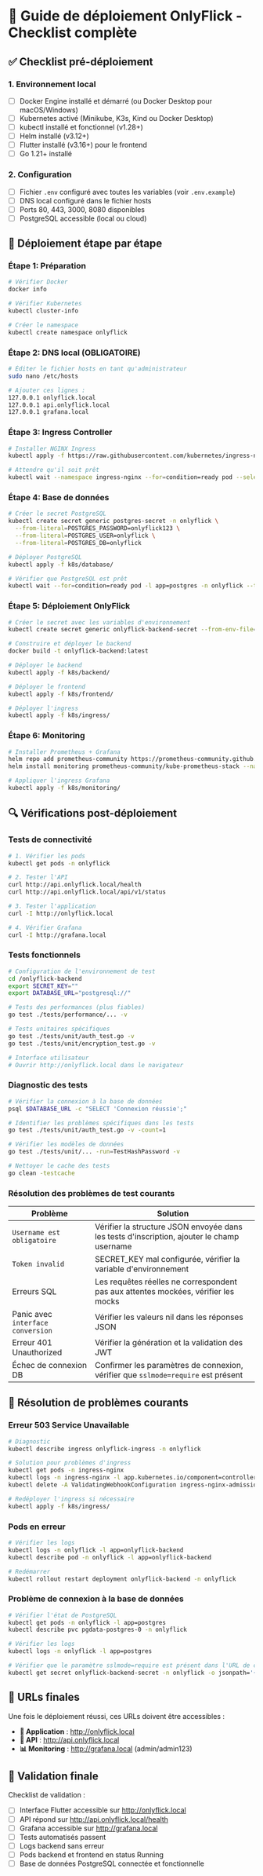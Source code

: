 # 🚀 Guide de déploiement OnlyFlick - Checklist complète

## ✅ **Checklist pré-déploiement**

### 1. Environnement local

- [ ] Docker Engine installé et démarré (ou Docker Desktop pour macOS/Windows)
- [ ] Kubernetes activé (Minikube, K3s, Kind ou Docker Desktop)
- [ ] kubectl installé et fonctionnel (v1.28+)
- [ ] Helm installé (v3.12+)
- [ ] Flutter installé (v3.16+) pour le frontend
- [ ] Go 1.21+ installé

### 2. Configuration

- [ ] Fichier `.env` configuré avec toutes les variables (voir `.env.example`)
- [ ] DNS local configuré dans le fichier hosts
- [ ] Ports 80, 443, 3000, 8080 disponibles
- [ ] PostgreSQL accessible (local ou cloud)

## 🎯 **Déploiement étape par étape**

### Étape 1: Préparation

```bash
# Vérifier Docker
docker info

# Vérifier Kubernetes  
kubectl cluster-info

# Créer le namespace
kubectl create namespace onlyflick
```

### Étape 2: DNS local (OBLIGATOIRE)

```bash
# Éditer le fichier hosts en tant qu'administrateur
sudo nano /etc/hosts

# Ajouter ces lignes :
127.0.0.1 onlyflick.local
127.0.0.1 api.onlyflick.local
127.0.0.1 grafana.local
```

### Étape 3: Ingress Controller

```bash
# Installer NGINX Ingress
kubectl apply -f https://raw.githubusercontent.com/kubernetes/ingress-nginx/controller-v1.8.2/deploy/static/provider/cloud/deploy.yaml

# Attendre qu'il soit prêt
kubectl wait --namespace ingress-nginx --for=condition=ready pod --selector=app.kubernetes.io/component=controller --timeout=300s
```

### Étape 4: Base de données

```bash
# Créer le secret PostgreSQL
kubectl create secret generic postgres-secret -n onlyflick \
  --from-literal=POSTGRES_PASSWORD=onlyflick123 \
  --from-literal=POSTGRES_USER=onlyflick \
  --from-literal=POSTGRES_DB=onlyflick

# Déployer PostgreSQL
kubectl apply -f k8s/database/

# Vérifier que PostgreSQL est prêt
kubectl wait --for=condition=ready pod -l app=postgres -n onlyflick --timeout=120s
```

### Étape 5: Déploiement OnlyFlick

```bash
# Créer le secret avec les variables d'environnement
kubectl create secret generic onlyflick-backend-secret --from-env-file=.env -n onlyflick

# Construire et déployer le backend
docker build -t onlyflick-backend:latest

# Déployer le backend
kubectl apply -f k8s/backend/

# Déployer le frontend
kubectl apply -f k8s/frontend/

# Déployer l'ingress
kubectl apply -f k8s/ingress/
```

### Étape 6: Monitoring

```bash
# Installer Prometheus + Grafana
helm repo add prometheus-community https://prometheus-community.github.io/helm-charts
helm install monitoring prometheus-community/kube-prometheus-stack --namespace monitoring --create-namespace --set grafana.adminPassword=admin123

# Appliquer l'ingress Grafana
kubectl apply -f k8s/monitoring/
```

## 🔍 **Vérifications post-déploiement**

### Tests de connectivité

```bash
# 1. Vérifier les pods
kubectl get pods -n onlyflick

# 2. Tester l'API
curl http://api.onlyflick.local/health
curl http://api.onlyflick.local/api/v1/status

# 3. Tester l'application
curl -I http://onlyflick.local

# 4. Vérifier Grafana
curl -I http://grafana.local
```

### Tests fonctionnels

```bash
# Configuration de l'environnement de test
cd /onlyflick-backend
export SECRET_KEY=""
export DATABASE_URL="postgresql://"

# Tests des performances (plus fiables)
go test ./tests/performance/... -v

# Tests unitaires spécifiques
go test ./tests/unit/auth_test.go -v
go test ./tests/unit/encryption_test.go -v

# Interface utilisateur
# Ouvrir http://onlyflick.local dans le navigateur
```

### Diagnostic des tests

```bash
# Vérifier la connexion à la base de données
psql $DATABASE_URL -c "SELECT 'Connexion réussie';"

# Identifier les problèmes spécifiques dans les tests
go test ./tests/unit/auth_test.go -v -count=1

# Vérifier les modèles de données
go test ./tests/unit/... -run=TestHashPassword -v

# Nettoyer le cache des tests
go clean -testcache
```

### Résolution des problèmes de test courants

| Problème | Solution |
|---------|----------|
| `Username est obligatoire` | Vérifier la structure JSON envoyée dans les tests d'inscription, ajouter le champ username |
| `Token invalid` | SECRET_KEY mal configurée, vérifier la variable d'environnement |
| Erreurs SQL | Les requêtes réelles ne correspondent pas aux attentes mockées, vérifier les mocks |
| Panic avec `interface conversion` | Vérifier les valeurs nil dans les réponses JSON |
| Erreur 401 Unauthorized | Vérifier la génération et la validation des JWT |
| Échec de connexion DB | Confirmer les paramètres de connexion, vérifier que `sslmode=require` est présent |

## 🚨 **Résolution de problèmes courants**

### Erreur 503 Service Unavailable

```bash
# Diagnostic
kubectl describe ingress onlyflick-ingress -n onlyflick

# Solution pour problèmes d'ingress
kubectl get pods -n ingress-nginx
kubectl logs -n ingress-nginx -l app.kubernetes.io/component=controller
kubectl delete -A ValidatingWebhookConfiguration ingress-nginx-admission

# Redéployer l'ingress si nécessaire
kubectl apply -f k8s/ingress/
```

### Pods en erreur

```bash
# Vérifier les logs
kubectl logs -n onlyflick -l app=onlyflick-backend
kubectl describe pod -n onlyflick -l app=onlyflick-backend

# Redémarrer
kubectl rollout restart deployment onlyflick-backend -n onlyflick
```

### Problème de connexion à la base de données

```bash
# Vérifier l'état de PostgreSQL
kubectl get pods -n onlyflick -l app=postgres
kubectl describe pvc pgdata-postgres-0 -n onlyflick

# Vérifier les logs
kubectl logs -n onlyflick -l app=postgres

# Vérifier que le paramètre sslmode=require est présent dans l'URL de connexion
kubectl get secret onlyflick-backend-secret -n onlyflick -o jsonpath='{.data.DATABASE_URL}' | base64 --decode
```

## 📱 **URLs finales**

Une fois le déploiement réussi, ces URLs doivent être accessibles :

- **🎨 Application** : http://onlyflick.local
- **🚀 API** : http://api.onlyflick.local  
- **📊 Monitoring** : http://grafana.local (admin/admin123)

## 🎉 **Validation finale**

Checklist de validation :

- [ ] Interface Flutter accessible sur http://onlyflick.local
- [ ] API répond sur http://api.onlyflick.local/health
- [ ] Grafana accessible sur http://grafana.local
- [ ] Tests automatisés passent
- [ ] Logs backend sans erreur
- [ ] Pods backend et frontend en status Running
- [ ] Base de données PostgreSQL connectée et fonctionnelle
